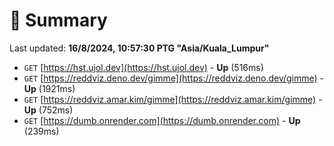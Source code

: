 # 📖 Summary
Last updated: **16/8/2024, 10:57:30 PTG "Asia/Kuala_Lumpur"**

- `GET` [https://hst.ujol.dev](https://hst.ujol.dev) - **Up** (516ms)
- `GET` [https://reddviz.deno.dev/gimme](https://reddviz.deno.dev/gimme) - **Up** (1921ms)
- `GET` [https://reddviz.amar.kim/gimme](https://reddviz.amar.kim/gimme) - **Up** (752ms)
- `GET` [https://dumb.onrender.com](https://dumb.onrender.com) - **Up** (239ms)
